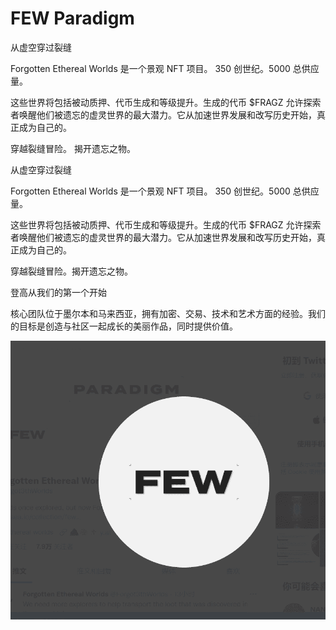 # FEW Paradigm

从虚空穿过裂缝

Forgotten Ethereal Worlds 是一个景观 NFT 项目。
350 创世纪。5000 总供应量。

这些世界将包括被动质押、代币生成和等级提升。生成的代币 $FRAGZ 允许探索者唤醒他们被遗忘的虚灵世界的最大潜力。它从加速世界发展和改写历史开始，真正成为自己的。

穿越裂缝冒险。
揭开遗忘之物。

从虚空穿过裂缝

Forgotten Ethereal Worlds 是一个景观 NFT 项目。
350 创世纪。5000 总供应量。

这些世界将包括被动质押、代币生成和等级提升。生成的代币 $FRAGZ 允许探索者唤醒他们被遗忘的虚灵世界的最大潜力。它从加速世界发展和改写历史开始，真正成为自己的。

穿越裂缝冒险。揭开遗忘之物。

登高从我们的第一个开始

核心团队位于墨尔本和马来西亚，拥有加密、交易、技术和艺术方面的经验。我们的目标是创造与社区一起成长的美丽作品，同时提供价值。

![NFT](微信截图_20220903212331.png)
